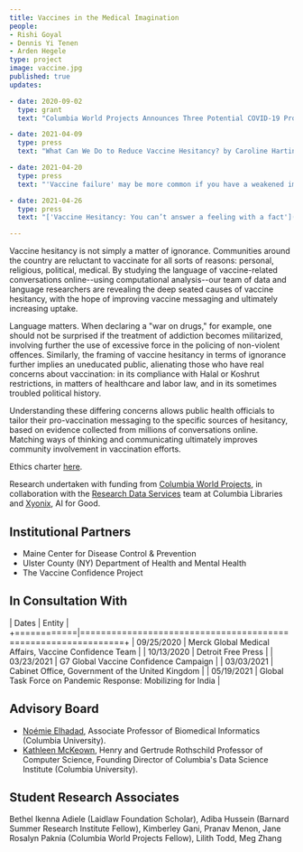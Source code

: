```yaml
---
title: Vaccines in the Medical Imagination
people:
- Rishi Goyal
- Dennis Yi Tenen
- Arden Hegele
type: project
image: vaccine.jpg
published: true
updates:

- date: 2020-09-02
  type: grant
  text: "Columbia World Projects Announces Three Potential COVID-19 Projects in [New Report](https://worldprojects.columbia.edu/news-media/columbia-world-projects-announces-three-potential-covid-19-projects-new-report)."

- date: 2021-04-09
  type: press
  text: "What Can We Do to Reduce Vaccine Hesitancy? by Caroline Harting for [Columbia News](https://news.columbia.edu/news/covid-vaccine-hesitancy-project)."

- date: 2021-04-20
  type: press
  text: "'Vaccine failure' may be more common if you have a weakened immune system. Here's why by Katie Camero for [Miami Herald](https://www.miamiherald.com/news/coronavirus/article250791739.html)."

- date: 2021-04-26
  type: press
  text: "['Vaccine Hesitancy: You can’t answer a feeling with a fact'](https://www.youtube.com/watch?v=h1OD3xP9yJA) from KGW News (NBC) in Portland."

---
```


Vaccine hesitancy is not simply a matter of ignorance. Communities around the country are
reluctant to vaccinate for all sorts of reasons: personal, religious, political, medical. By
studying the language of vaccine-related conversations online--using computational
analysis--our team of data and language researchers are revealing the deep seated causes of
vaccine hesitancy, with the hope of improving vaccine messaging and ultimately increasing
uptake.

Language matters. When declaring a "war on drugs," for example, one should not be surprised if
the treatment of addiction becomes militarized, involving further the use of excessive force in
the policing of non-violent offences. Similarly, the framing of vaccine hesitancy in terms of
ignorance further implies an uneducated public, alienating those who have real concerns about
vaccination: in its compliance with Halal or Koshrut restrictions, in matters of healthcare and
labor law, and in its sometimes troubled political history.

Understanding these differing concerns allows public health officials to tailor their
pro-vaccination messaging to the specific sources of hesitancy, based on evidence collected
from millions of conversations online. Matching ways of thinking and communicating ultimately
improves community involvement in vaccination efforts.

Ethics charter [here][10].

Research undertaken with funding from [Columbia World Projects][103], in collaboration with the
[Research Data Services][101] team at Columbia Libraries and [Xyonix][102], AI for Good.

[10]: https://docs.google.com/document/d/1CySyCm6Jz1L53egGS6ex_SANGJydnTbNx6IvQnZDxxI/edit?usp=sharing
[101]: https://library.columbia.edu/services/research-data-services.html
[102]: https://www.xyonix.com/
[103]: https://worldprojects.columbia.edu/

## Institutional Partners

- Maine Center for Disease Control & Prevention
- Ulster County (NY) Department of Health and Mental Health
- The Vaccine Confidence Project

## In Consultation With

| Dates      | Entity                                                       |
+============|==============================================================+
| 09/25/2020 | Merck Global Medical Affairs, Vaccine Confidence Team        |
| 10/13/2020 | Detroit Free Press                                           |
| 03/23/2021 | G7 Global Vaccine Confidence Campaign                        |
| 03/03/2021 | Cabinet Office, Government of the United Kingdom             |
| 05/19/2021 | Global Task Force on Pandemic Response: Mobilizing for India |

## Advisory Board

- [Noémie Elhadad][4], Associate Professor of Biomedical Informatics (Columbia University).
- [Kathleen McKeown][5], Henry and Gertrude Rothschild Professor of Computer Science, Founding
Director of Columbia's Data Science Institute (Columbia University).

[4]: https://www.dbmi.columbia.edu/profile/noemie-elhadad/
[5]: http://www.cs.columbia.edu/~kathy/


## Student Research Associates

Bethel Ikenna Adiele (Laidlaw Foundation Scholar),
Adiba Hussein (Barnard Summer Research Institute Fellow),
Kimberley Gani,
Pranav Menon,
Jane Rosalyn Paknia (Columbia World Projects Fellow),
Lilith Todd,
Meg Zhang
